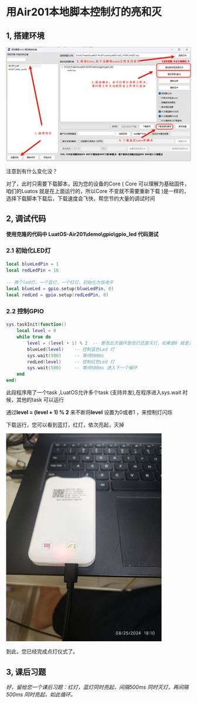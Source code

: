 # 用Air201本地脚本控制灯的亮和灭
## 1, 搭建环境

![image](image/wps17.jpg) 

注意到有什么变化没？

对了，此时只需要下载脚本，因为您的设备的Core ( Core 可以理解为基础固件，咱们的Luatos 就是在上面运行的，所以Core  不变就不需要重新下载 )是一样的，选择下载脚本下载后，下载速度会飞快，帮您节约大量的调试时间

## 2, 调试代码

**使用克隆的代码中 LuatOS-Air201\demo\gpio\gpio_led 代码测试**

###  2.1 初始化LED灯


```Lua
local blueLedPin = 1
local redLedPin = 16

-- 两个led灯，一个蓝灯，一个红灯，初始化为低电平
local blueLed = gpio.setup(blueLedPin, 0)
local redLed = gpio.setup(redLedPin, 0)
```

###  2.2 控制GPIO

```Lua
sys.taskInit(function()
    local level = 0
    while true do
        level = (level + 1) % 2  -- 更改此次循环是亮灯还是灭灯，如果是0 就是灭灯
        blueLed(level)    -- 控制蓝色Led 灯
        sys.wait(500)     -- 等待500ms
        redLed(level)     -- 控制红色Led 灯
        sys.wait(500)     -- 等待500ms 进入下一个循环
    end
end)
```

  此段程序用了一个task ,LuatOS允许多个task (支持并发),在程序进入sys.wait 时候，其他的task 可以运行

  通过**level = (level + 1) % 2** 来不断将**level**  设置为0或者1 ，来控制灯闪烁

  下载运行，您可以看到蓝灯，红灯，依次亮起，灭掉

![image](image/wps18.jpg) 

  到此，您已经完成点灯仪式了。

## 3, 课后习题

*好，留给您一个课后习题：红灯，蓝灯同时亮起，间隔500ms 同时灭灯，再间隔500ms 同时亮起，如此循环。*
